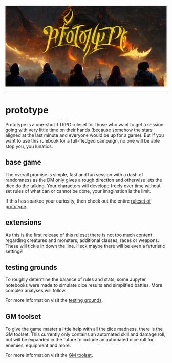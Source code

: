 ![](./prototype_banner.webp)

---
# prototype

Prototype is a one-shot TTRPG ruleset for those who want to get a session going with very little time on their hands (because somehow the stars aligned at the last minute and everyone would be up for a game). But if you want to use this rulebook for a full-fledged campaign, no one will be able stop you, you lunatics.

## base game
The overall promise is simple, fast and fun session with a dash of randomness as the DM only gives a rough direction and otherwise lets the dice do the talking. Your characters will develope freely over time without set rules of what can or cannot be done, your imagination is the limit.

If this has sparked your curiosity, then check out the entire [ruleset of prototype](./base/00_rules.md).

## extensions
As this is the first release of this ruleset there is not too much content regarding creatures and monsters, additional classes, races or weapons. These will tickle in down the line. Heck maybe there will be even a futuristic setting?!

## testing grounds
To roughly determine the balance of rules and stats, some Jupyter notebooks were made to simulate dice results and simplified battles. More complex analyses will follow.

For more information visit the [testing grounds](./testing_grounds).

## GM toolset
To give the game master a little help with all the dice madness, there is the GM toolset. This currently only contains an automated skill and damage roll, but will be expanded in the future to include an automated dice roll for enemies, equipment and more.

For more information visit the [GM toolset](./gm_toolset).